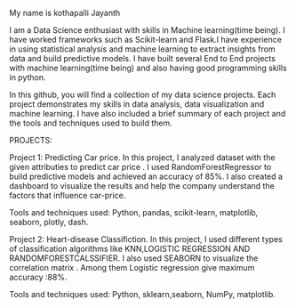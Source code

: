 My name is kothapalli Jayanth


I am a  Data Science enthusiast with skills in Machine learning(time being). I have worked frameworks such as Scikit-learn and Flask.I have experience in using statistical analysis and machine learning to extract insights from data and build predictive models. I have built several End to End projects with machine learning(time being) and also having good programming skills in python.

In this github, you will find a collection of my data science projects. Each project demonstrates my skills in data analysis, data visualization and  machine learning. I have also included a brief summary of each project and the tools and techniques used to build them.
 
 
PROJECTS:

Project 1: Predicting Car price.
In this project, I analyzed  dataset with the given attributies  to predict car price . I used  RandomForestRegressor to build predictive models and achieved an accuracy of 85%. I also created a dashboard to visualize the results and help the company understand the factors that influence car-price.

Tools and techniques used: Python, pandas, scikit-learn, matplotlib, seaborn, plotly, dash.

Project 2: Heart-disease Classifiction.
In this project, I used different types of classification algorithms like KNN,LOGISTIC REGRESSION AND RANDOMFORESTCALSSIFIER. I also used SEABORN to visualize the correlation matrix . Among them Logistic regression give maximum accuracy :88%.

Tools and techniques used: Python, sklearn,seaborn, NumPy, matplotlib.
